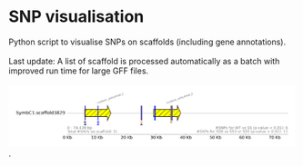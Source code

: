 # SNP visualisation
Python script to visualise SNPs on scaffolds (including gene annotations).<br>
<br>
Last update: A list of scaffold is processed automatically as a batch with improved run time for large GFF files.<br>
<br>
![alt text](https://github.com/PatrickBuerger/SNP_visualisation/blob/main/SNPs_SymbC1.scaffold3829_full_sequence.png).
